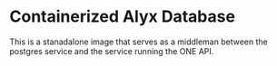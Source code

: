 # Containerized Alyx Database

This is a stanadalone image that serves as a middleman between the postgres service and the service running the ONE API.
